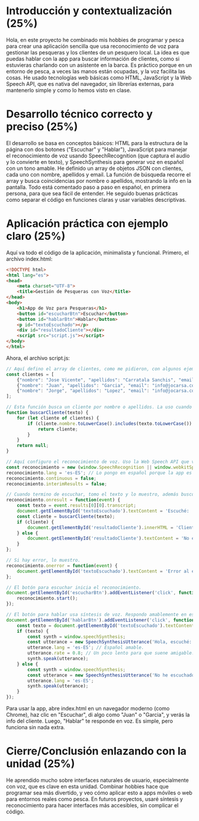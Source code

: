 # Introducción y contextualización (25%)

Hola, en este proyecto he combinado mis hobbies de programar y pesca para crear una aplicación sencilla que usa reconocimiento de voz para gestionar las pesqueras y los clientes de un pesquero local. La idea es que puedas hablar con la app para buscar información de clientes, como si estuvieras charlando con un asistente en la barca. Es práctico porque en un entorno de pesca, a veces las manos están ocupadas, y la voz facilita las cosas. He usado tecnologías web básicas como HTML, JavaScript y la Web Speech API, que es nativa del navegador, sin librerías externas, para mantenerlo simple y como lo hemos visto en clase.

# Desarrollo técnico correcto y preciso (25%)

El desarrollo se basa en conceptos básicos: HTML para la estructura de la página con dos botones ("Escuchar" y "Hablar"), JavaScript para manejar el reconocimiento de voz usando SpeechRecognition (que captura el audio y lo convierte en texto), y SpeechSynthesis para generar voz en español con un tono amable. He definido un array de objetos JSON con clientes, cada uno con nombre, apellidos y email. La función de búsqueda recorre el array y busca coincidencias por nombre o apellidos, mostrando la info en la pantalla. Todo está comentado paso a paso en español, en primera persona, para que sea fácil de entender. He seguido buenas prácticas como separar el código en funciones claras y usar variables descriptivas.

# Aplicación práctica con ejemplo claro (25%)

Aquí va todo el código de la aplicación, minimalista y funcional. Primero, el archivo index.html:

```html
<!DOCTYPE html>
<html lang="es">
<head>
    <meta charset="UTF-8">
    <title>Gestión de Pesqueras con Voz</title>
</head>
<body>
    <h1>App de Voz para Pesqueras</h1>
    <button id="escucharBtn">Escuchar</button>
    <button id="hablarBtn">Hablar</button>
    <p id="textoEscuchado"></p>
    <div id="resultadoCliente"></div>
    <script src="script.js"></script>
</body>
</html>
```

Ahora, el archivo script.js:

```javascript
// Aquí defino el array de clientes, como me pidieron, con algunos ejemplos de pescadores o clientes del pesquero.
const clientes = [
    {"nombre": "Jose Vicente", "apellidos": "Carratala Sanchis", "email": "info@jocarsa.com"},
    {"nombre": "Juan", "apellidos": "Garcia", "email": "info@jocarsa.com"},
    {"nombre": "Jorge", "apellidos": "Lopez", "email": "info@jocarsa.com"}
];

// Esta función busca un cliente por nombre o apellidos. La uso cuando escucho algo.
function buscarCliente(texto) {
    for (let cliente of clientes) {
        if (cliente.nombre.toLowerCase().includes(texto.toLowerCase()) || cliente.apellidos.toLowerCase().includes(texto.toLowerCase())) {
            return cliente;
        }
    }
    return null;
}

// Aquí configuro el reconocimiento de voz. Uso la Web Speech API que viene con el navegador.
const reconocimiento = new (window.SpeechRecognition || window.webkitSpeechRecognition)();
reconocimiento.lang = 'es-ES'; // Lo pongo en español porque la app es para un pesquero local.
reconocimiento.continuous = false;
reconocimiento.interimResults = false;

// Cuando termino de escuchar, tomo el texto y lo muestro, además busco si es un cliente.
reconocimiento.onresult = function(event) {
    const texto = event.results[0][0].transcript;
    document.getElementById('textoEscuchado').textContent = 'Escuché: ' + texto;
    const cliente = buscarCliente(texto);
    if (cliente) {
        document.getElementById('resultadoCliente').innerHTML = 'Cliente encontrado: ' + cliente.nombre + ' ' + cliente.apellidos + ', Email: ' + cliente.email;
    } else {
        document.getElementById('resultadoCliente').textContent = 'No encontré ese cliente.';
    }
};

// Si hay error, lo muestro.
reconocimiento.onerror = function(event) {
    document.getElementById('textoEscuchado').textContent = 'Error al escuchar: ' + event.error;
};

// El botón para escuchar inicia el reconocimiento.
document.getElementById('escucharBtn').addEventListener('click', function() {
    reconocimiento.start();
});

// El botón para hablar usa síntesis de voz. Respondo amablemente en español.
document.getElementById('hablarBtn').addEventListener('click', function() {
    const texto = document.getElementById('textoEscuchado').textContent.replace('Escuché: ', '');
    if (texto) {
        const synth = window.speechSynthesis;
        const utterance = new SpeechSynthesisUtterance('Hola, escuché: ' + texto + '. Si buscas un cliente, aquí está la info.');
        utterance.lang = 'es-ES'; // Español amable.
        utterance.rate = 0.8; // Un poco lento para que suene amigable.
        synth.speak(utterance);
    } else {
        const synth = window.speechSynthesis;
        const utterance = new SpeechSynthesisUtterance('No he escuchado nada aún. Prueba el botón de escuchar.');
        utterance.lang = 'es-ES';
        synth.speak(utterance);
    }
});
```

Para usar la app, abre index.html en un navegador moderno (como Chrome), haz clic en "Escuchar", di algo como "Juan" o "Garcia", y verás la info del cliente. Luego, "Hablar" te responde en voz. Es simple, pero funciona sin nada extra.

# Cierre/Conclusión enlazando con la unidad (25%)

He aprendido mucho sobre interfaces naturales de usuario, especialmente con voz, que es clave en esta unidad. Combinar hobbies hace que programar sea más divertido, y veo cómo aplicar esto a apps móviles o web para entornos reales como pesca. En futuros proyectos, usaré síntesis y reconocimiento para hacer interfaces más accesibles, sin complicar el código.